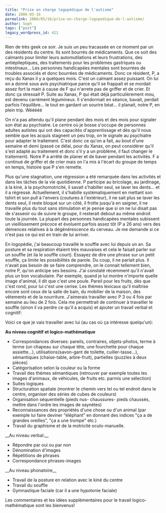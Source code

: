 ```yaml
---
title: "Prise en charge logopédique de l'autisme"
date: 2006-05-16
permalink: 2006/05/16/prise-en-charge-logopedique-de-l-autisme/
author: Soph
tags: ["post"]
legacy_wordpress_id: 421
---
```


Rien de très geek ce soir. Je suis un peu tracassée en ce moment par un des résidents du centre. Ils sont bourrés de médicaments. Que ce soit des calmants pour limiter leurs automutilations et leurs frustrations, des antiépileptiques, des traitements pour les problèmes gastriques ou intestinaux... Les personnes handicapées mentales sont bourrées de troubles associés et donc bourrées de médicaments. Donc ce résident, P, a reçu du Xanax il y a quelques mois. C'est un calmant assez puissant. On lui en a donné sous avis psychiatrique parce qu'il se frappait et se mordait assez fort la main à cause de F qui n'arrete pas de griffer et de crier. Et donc ça stressait P. Suite au Xanax, P qui était déjà particulièrement mou, est devenu carrément légumineux. Il s'endormait en séance, bavait, perdait parfois l'équilibre... le tout en gardant un sourire béat... il planait, notre P, en plein trip. Wééééé

<!-- excerpt -->

On n'a pas attendu qu'il plane pendant des mois et des mois pour signaler son état au psychiatre. Le centre où je bosse s'occupe de personnes adultes autistes qui ont des capacités d'apprentissage et dès qu'il nous semble que les acquis stagnent un peu trop, on le signale au psychiatre pour adapter le traitement. C'est donc ce qu'on a fait, au bout d'une semaine et demi (passé ce délai, pour du Xanax, on peut considérer qu'il s'est adapté au traitement et donc s'il y a un problème, il faut changer le traitement). Notre P a arrêté de planer et de baver pendant les activités. F a continué de griffer et de crier mais on l'a mis à l'écart du groupe de temps en temps, histoire que P s'en remette.

Plus qu'une stagnation, une régression a été remarquée dans les activités et dans les tâches de la vie quotidienne. P participe au bricolage, au jardinage, à la kiné, à la psychomotricité, il savait s'habiller seul, se laver les dents... et il a régressé. Actuellement, il s'habille systématiquement en mettant son tshirt et son pull à l'envers (coutures à l'extérieur), il ne sait plus se laver les dents seul, il reste bloqué sur un côté, il frotte jusqu'à en saigner, il ne travaille plus du tout sans stimulation et je pense que si on ne lui disait pas de s'asseoir ou de suivre le groupe, il resterait debout au même endroit toute la journée. La plupart des personnes handicapées mentales subissent un vieillissement précoce et évoluent parfois assez tôt (P a 26 ans) vers des démences relatives à la dégénérescence du cerveau. Je me demande si ce n'est pas ce qui est en train de lui arriver.

En logopédie, j'ai beaucoup travaillé le souffle avec lui depuis un an. Sa posture et sa respiration étaient très mauvaises et cela le faisait parler sur un souffle (et ila le souffle court). Essayez de dire une phrase sur un petit souffle, ça limite les possibilités de parole. Du coup, il ne parlait plus. Il n'avait pas besoin de se faire comprendre, on le connait tellement bien, notre P, qu'on anticipe ses besoins. J'ai constaté récemment qu'il n'avait plus un bon vocabulaire. Par exemple, quand je lui montre n'importe quelle image d'animal, il dit que c'est une poule. Pareil pour les fruits, dès que c'est rond, pour lui c'est une cerise. Les thèmes lexicaux qu'il maîtrise encore sont ceux de la salle de bain, du mobilier de la maison, des vêtements et de la nourriture. J'aimerais travailler avec P 3 ou 4 fois par semaine au lieu de 2 fois. Cela me permettrait de continuer à travailler le souffle (sinon il va perdre ce qu'il a acquis) et ajouter un travail verbal et cognitif:

Voici ce que je vais travailler avec lui (au cas où ça intéresse quelqu'un):

__Au niveau cognitif et logico-mathématique__
<ul>
	<li>Correspondances diverses: pareils, contraires, objets-photos, terme à terme (un chapeau sur chaque tête, une fourchette pour chaque assiette...), utilisations(savon-gant de toilette, cuiller-tasse...), sémantiques (chaise-table, arbre-fruit), partielles (puzzles à deux pièces)</li>
	<li>Catégorisation selon la couleur ou la forme</li>
	<li>Travail des thèmes sémantiques (retrouver par exemple toutes les images d'animaux, de véhicules, de fruits etc. parmis une sélection)</li>
	<li>Suites logiques</li>
	<li>Structuration spatiale (montrer le chemin vers tel ou tel endroit dans le centre, organiser des séries de cubes de couleurs)</li>
	<li>Organisation séquentielle (pieds nus- chaussures- pieds chaussés, mettre dans l'ordre les images de saynètes)</li>
	<li>Reconnaissances des propriétés d'une chose ou d'un animal (par exemple lui faire deviner "éléphant" en donnant des indices "ça a de grandes oreilles", "ça a une trompe" etc.)</li>
	<li>Travail du graphisme et de la motricité oculo-manuelle.</li>
</ul>
__Au niveau verbal:__
<ul>
	<li>Répondre par oui ou par non</li>
	<li>Dénomination d'images</li>
	<li>Répétitions de phrases</li>
	<li>Correspondance phrases-images</li>
</ul>
__Au niveau phonatoire__
<ul>
	<li>Travail de la posture en relation avec le kiné du centre</li>
	<li>Travail du souffle</li>
	<li>Gymnastique faciale (car il a une hypotonie faciale)</li>
</ul>
Les commentaires et les idées supplémentaires pour le travail logico-mathématique sont les bienvenus!
